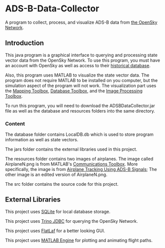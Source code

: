 # ADS-B-Data-Collector
A program to collect, process, and visualize ADS-B data from [the OpenSky Network](https://opensky-network.org/).



## Introduction
This java program is a graphical interface to querying and processing state vector data from the OpenSky Network.
To use this program, you must have an account with OpenSky as well as access to their [historical database](https://opensky-network.org/data/historical-flight-data).

Also, this program uses MATLAB to visualize the state vector data. The program does not require MATLAB to be installed on you computer, but
the simulation aspect of the program will not work. The visualization part uses the [Mapping Toolbox](https://www.mathworks.com/help/map/), [Database Toolbox](https://www.mathworks.com/help/database/), and the [Image Processing Toolbox]([https://www.mathworks.com/products/image-processing.html](https://www.mathworks.com/help/images/)).

To run this program, you will need to download the ADSBDataCollector.jar file as well as the database and resources folders into the same directory.

### Content
The database folder contains LocalDB.db which is used to store program information as well as state vectors.

The jars folder contains the external libraries used in this project.

The resources folder contains two images of airplanes. The image called AirplaneN.png is from MATLAB's [Communications Toolbox](https://www.mathworks.com/products/communications.html).
More specifically, the image is from [Airplane Tracking Using ADS-B Signals](https://www.mathworks.com/help/comm/usrpradio/ug/airplane-tracking-using-ads-b-signals-2.html);
The other image is an edited version of AirplaneN.png.

The src folder contains the source code for this project.

## External Libraries
This project uses [SQLite](https://www.sqlite.org/) for local database storage.

This project uses [Trino JDBC](https://trino.io/docs/current/client/jdbc.html) for querying the OpenSky Network.

This project uses [FlatLaf](https://www.formdev.com/flatlaf/) for a better looking GUI.

This project uses [MATLAB Engine](https://www.mathworks.com/help/matlab/matlab_external/get-started-with-matlab-engine-api-for-java.html) for plotting and animating flight paths.
